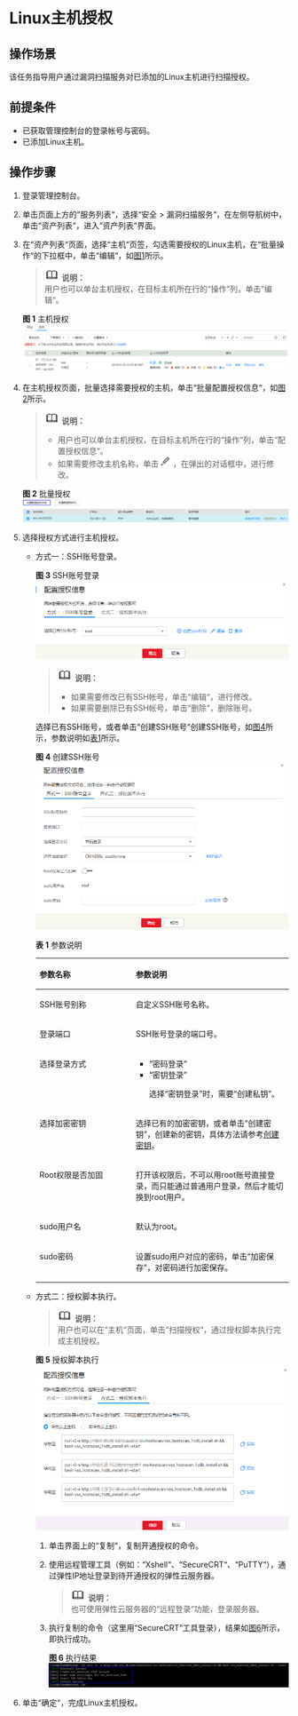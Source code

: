 # Linux主机授权<a name="vss_01_0072"></a>

## 操作场景<a name="section12982110131912"></a>

该任务指导用户通过漏洞扫描服务对已添加的Linux主机进行扫描授权。

## 前提条件<a name="section1476173172214"></a>

-   已获取管理控制台的登录帐号与密码。
-   已添加Linux主机。

## 操作步骤<a name="section038111403433"></a>

1.  登录管理控制台。
2.  单击页面上方的“服务列表“，选择“安全  \>  漏洞扫描服务“，在左侧导航树中，单击“资产列表“，进入“资产列表“界面。
3.  在“资产列表“页面，选择“主机“页签，勾选需要授权的Linux主机，在“批量操作“的下拉框中，单击“编辑“，如[图1](#fig6288185203910)所示。

    >![](public_sys-resources/icon-note.gif) **说明：**   
    >用户也可以单台主机授权，在目标主机所在行的“操作“列，单击“编辑“。  

    **图 1**  主机授权<a name="fig6288185203910"></a>  
    ![](figures/主机授权.png "主机授权")

4.  在主机授权页面，批量选择需要授权的主机，单击“批量配置授权信息“，如[图2](#fig37091438195719)所示。

    >![](public_sys-resources/icon-note.gif) **说明：**   
    >-   用户也可以单台主机授权，在目标主机所在行的“操作“列，单击“配置授权信息“。  
    >-   如果需要修改主机名称，单击![](figures/编辑小图标-3.png)，在弹出的对话框中，进行修改。  

    **图 2**  批量授权<a name="fig37091438195719"></a>  
    ![](figures/批量授权.png "批量授权")

5.  选择授权方式进行主机授权。
    -   方式一：SSH账号登录。

        **图 3**  SSH账号登录<a name="fig1851741671217"></a>  
        ![](figures/SSH账号登录.png "SSH账号登录")

        >![](public_sys-resources/icon-note.gif) **说明：**   
        >-   如果需要修改已有SSH帐号，单击“编辑“，进行修改。  
        >-   如果需要删除已有SSH帐号，单击“删除“，删除账号。  

        选择已有SSH账号，或者单击“创建SSH账号“创建SSH账号，如[图4](#fig134721333142710)所示，参数说明如[表1](#table12871221122820)所示。

        **图 4**  创建SSH账号<a name="fig134721333142710"></a>  
        ![](figures/创建SSH账号.png "创建SSH账号")

        **表 1**  参数说明

        <a name="table12871221122820"></a>
        <table><thead align="left"><tr id="row12287122117282"><th class="cellrowborder" valign="top" width="38.07%" id="mcps1.2.3.1.1"><p id="p10288172111283"><a name="p10288172111283"></a><a name="p10288172111283"></a>参数名称</p>
        </th>
        <th class="cellrowborder" valign="top" width="61.92999999999999%" id="mcps1.2.3.1.2"><p id="p15288521162815"><a name="p15288521162815"></a><a name="p15288521162815"></a>参数说明</p>
        </th>
        </tr>
        </thead>
        <tbody><tr id="row1628810219289"><td class="cellrowborder" valign="top" width="38.07%" headers="mcps1.2.3.1.1 "><p id="p9288021102816"><a name="p9288021102816"></a><a name="p9288021102816"></a>SSH账号别称</p>
        </td>
        <td class="cellrowborder" valign="top" width="61.92999999999999%" headers="mcps1.2.3.1.2 "><p id="p828815217282"><a name="p828815217282"></a><a name="p828815217282"></a>自定义SSH账号名称。</p>
        </td>
        </tr>
        <tr id="row1728872118288"><td class="cellrowborder" valign="top" width="38.07%" headers="mcps1.2.3.1.1 "><p id="p1928802116285"><a name="p1928802116285"></a><a name="p1928802116285"></a>登录端口</p>
        </td>
        <td class="cellrowborder" valign="top" width="61.92999999999999%" headers="mcps1.2.3.1.2 "><p id="p5288152113281"><a name="p5288152113281"></a><a name="p5288152113281"></a>SSH账号登录的端口号。</p>
        </td>
        </tr>
        <tr id="row14288152112812"><td class="cellrowborder" valign="top" width="38.07%" headers="mcps1.2.3.1.1 "><p id="p1928822192813"><a name="p1928822192813"></a><a name="p1928822192813"></a>选择登录方式</p>
        </td>
        <td class="cellrowborder" valign="top" width="61.92999999999999%" headers="mcps1.2.3.1.2 "><a name="ul3981151617322"></a><a name="ul3981151617322"></a><ul id="ul3981151617322"><li><span class="parmvalue" id="parmvalue1228913315397"><a name="parmvalue1228913315397"></a><a name="parmvalue1228913315397"></a>“密码登录”</span></li><li><span class="parmvalue" id="parmvalue16071033203911"><a name="parmvalue16071033203911"></a><a name="parmvalue16071033203911"></a>“密钥登录”</span><p id="p1968010472398"><a name="p1968010472398"></a><a name="p1968010472398"></a>选择<span class="parmvalue" id="parmvalue355656123910"><a name="parmvalue355656123910"></a><a name="parmvalue355656123910"></a>“密钥登录”</span>时，需要<span class="parmvalue" id="parmvalue293813064011"><a name="parmvalue293813064011"></a><a name="parmvalue293813064011"></a>“创建私钥”</span>。</p>
        </li></ul>
        </td>
        </tr>
        <tr id="row1288102142812"><td class="cellrowborder" valign="top" width="38.07%" headers="mcps1.2.3.1.1 "><p id="p928812182810"><a name="p928812182810"></a><a name="p928812182810"></a>选择加密密钥</p>
        </td>
        <td class="cellrowborder" valign="top" width="61.92999999999999%" headers="mcps1.2.3.1.2 "><p id="p18288142122810"><a name="p18288142122810"></a><a name="p18288142122810"></a>选择已有的加密密钥，或者单击<span class="parmvalue" id="parmvalue9131153885917"><a name="parmvalue9131153885917"></a><a name="parmvalue9131153885917"></a>“创建密钥”</span>，创建新的密钥，具体方法请参考<a href="https://support.huaweicloud.com/usermanual-dew/zh-cn_topic_0034324884.html" target="_blank" rel="noopener noreferrer">创建密钥</a>。</p>
        </td>
        </tr>
        <tr id="row1928862112289"><td class="cellrowborder" valign="top" width="38.07%" headers="mcps1.2.3.1.1 "><p id="p10288202152813"><a name="p10288202152813"></a><a name="p10288202152813"></a>Root权限是否加固</p>
        </td>
        <td class="cellrowborder" valign="top" width="61.92999999999999%" headers="mcps1.2.3.1.2 "><p id="p122881521182816"><a name="p122881521182816"></a><a name="p122881521182816"></a>打开该权限后，不可以用root账号直接登录，而只能通过普通用户登录，然后才能切换到root用户。</p>
        </td>
        </tr>
        <tr id="row10585441122919"><td class="cellrowborder" valign="top" width="38.07%" headers="mcps1.2.3.1.1 "><p id="p2058664116297"><a name="p2058664116297"></a><a name="p2058664116297"></a>sudo用户名</p>
        </td>
        <td class="cellrowborder" valign="top" width="61.92999999999999%" headers="mcps1.2.3.1.2 "><p id="p16586134115296"><a name="p16586134115296"></a><a name="p16586134115296"></a>默认为root。</p>
        </td>
        </tr>
        <tr id="row15830114516295"><td class="cellrowborder" valign="top" width="38.07%" headers="mcps1.2.3.1.1 "><p id="p883010451293"><a name="p883010451293"></a><a name="p883010451293"></a>sudo密码</p>
        </td>
        <td class="cellrowborder" valign="top" width="61.92999999999999%" headers="mcps1.2.3.1.2 "><p id="p1283013457293"><a name="p1283013457293"></a><a name="p1283013457293"></a>设置sudo用户对应的密码，单击<span class="uicontrol" id="uicontrol1229145943713"><a name="uicontrol1229145943713"></a><a name="uicontrol1229145943713"></a>“加密保存”</span>，对密码进行加密保存。</p>
        </td>
        </tr>
        </tbody>
        </table>

    -   方式二：授权脚本执行。

        >![](public_sys-resources/icon-note.gif) **说明：**   
        >用户也可以在“主机“页面，单击“扫描授权“，通过授权脚本执行完成主机授权。  

        **图 5**  授权脚本执行<a name="fig1967013143333"></a>  
        ![](figures/授权脚本执行.png "授权脚本执行")

        1.  单击界面上的“复制“，复制开通授权的命令。
        2.  使用远程管理工具（例如：“Xshell“、“SecureCRT“、“PuTTY“），通过弹性IP地址登录到待开通授权的弹性云服务器。

            >![](public_sys-resources/icon-note.gif) **说明：**   
            >也可使用弹性云服务器的“远程登录“功能，登录服务器。  

        3.  执行复制的命令（这里用“SecureCRT“工具登录），结果如[图6](#fig1567291413332)所示，即执行成功。

            **图 6**  执行结果<a name="fig1567291413332"></a>  
            ![](figures/执行结果.png "执行结果")



6.  单击“确定“，完成Linux主机授权。

